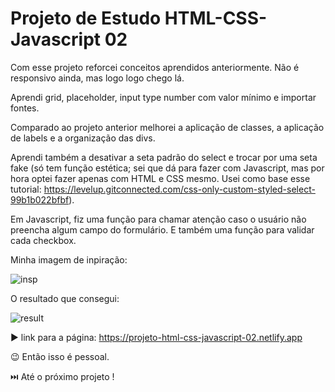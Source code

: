# Projeto de Estudo HTML-CSS-Javascript 02

Com esse projeto reforcei conceitos aprendidos anteriormente. Não é responsivo ainda, mas logo logo chego lá.

Aprendi grid, placeholder, input type number com valor mínimo e importar fontes.

Comparado ao projeto anterior melhorei a aplicação de classes, a aplicação de labels e a organização das divs.

Aprendi também a desativar a seta padrão do select e trocar por uma seta fake (só tem função estética; sei que dá para fazer com Javascript, 
mas por hora optei fazer apenas com HTML e CSS mesmo. Usei como base esse tutorial: https://levelup.gitconnected.com/css-only-custom-styled-select-99b1b022bfbf).

Em Javascript, fiz uma função para chamar atenção caso o usuário não preencha algum campo do formulário. 
E também uma função para validar cada checkbox.

Minha imagem de inpiração:

![insp](https://user-images.githubusercontent.com/88031968/145202306-087f7fb2-eff2-416f-8618-b0e1f7b0343a.jpg)

O resultado que consegui:

![result](https://user-images.githubusercontent.com/88031968/145202385-4d37b4c1-6bee-454e-9096-2715962589bb.jpg)

:arrow_forward: link para a página: https://projeto-html-css-javascript-02.netlify.app

:wink: Então isso é pessoal.

:next_track_button: Até o próximo projeto !
